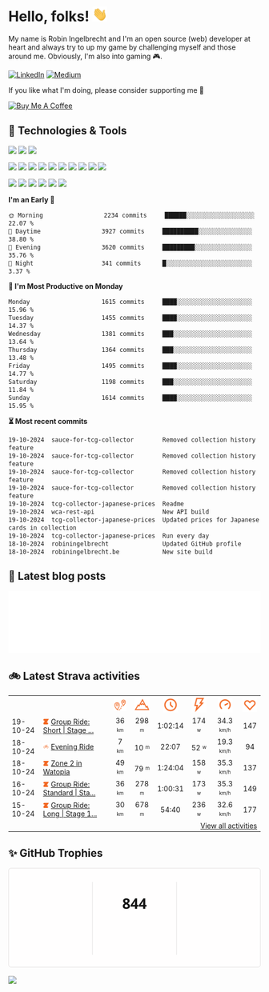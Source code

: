 # Hello, folks! <img src="https://raw.githubusercontent.com/robiningelbrecht/robiningelbrecht/master/wave.gif" width="30">
 
My name is Robin Ingelbrecht and I'm an open source (web) developer at heart and always try to up my game by challenging myself and those around me.
Obviously, I'm also into gaming 🎮.

[![LinkedIn](https://img.shields.io/badge/LinkedIn-0D61B8?style=flat&logo=linkedin&logoColor=white&color=0D61B8)](https://linkedin.com/in/robin-ingelbrecht) 
[![Medium](https://img.shields.io/badge/Medium-2bbc8a?style=flat&logo=medium&logoColor=white&color=2bbc8a)](https://ingelbrechtrobin.medium.com/) 

If you like what I'm doing, please consider supporting me 🙏

<a href="https://www.buymeacoffee.com/ingelbrecht" target="_blank"><img src="https://cdn.buymeacoffee.com/buttons/v2/default-yellow.png" alt="Buy Me A Coffee" style="height: 40px !important;" ></a>

## :wrench: Technologies & Tools
![](https://img.shields.io/badge/OS-Linux-informational?style=flat&logo=linux&logoColor=white&color=2bbc8a)
![](https://img.shields.io/badge/OS-Macos-informational?style=flat&logo=macos&logoColor=white&color=2bbc8a)
![](https://img.shields.io/badge/Editor-phpstorm-informational?style=flat&logo=phpstorm&logoColor=white&color=2bbc8a)

![](https://img.shields.io/badge/Code-Php-informational?style=flat&logo=php&logoColor=white&color=2bbc8a)
![](https://img.shields.io/badge/Framework-Symfony-informational?style=flat&logo=symfony&logoColor=white&color=2bbc8a)
![](https://img.shields.io/badge/Framework-Drupal-informational?style=flat&logo=drupal&logoColor=white&color=2bbc8a)
![](https://img.shields.io/badge/Framework-Laravel-informational?style=flat&logo=laravel&logoColor=white&color=2bbc8a)
![](https://img.shields.io/badge/Code-Python-informational?style=flat&logo=python&logoColor=white&color=2bbc8a)
![](https://img.shields.io/badge/Code-JavaScript-informational?style=flat&logo=javascript&logoColor=white&color=2bbc8a)
![](https://img.shields.io/badge/Code-css3-informational?style=flat&logo=css3&logoColor=white&color=2bbc8a)
![](https://img.shields.io/badge/Code-html5-informational?style=flat&logo=html5&logoColor=white&color=2bbc8a)
![](https://img.shields.io/badge/Code-chart.js-informational?style=flat&logo=chartdotjs&logoColor=white&color=2bbc8a)
![](https://img.shields.io/badge/Shell-Bash-informational?style=flat&logo=gnu-bash&logoColor=white&color=2bbc8a)

![](https://img.shields.io/badge/Tools-MySQL-informational?style=flat&logo=mysql&logoColor=white&color=2bbc8a)
![](https://img.shields.io/badge/Tools-MariaDB-informational?style=flat&logo=mariadb&logoColor=white&color=2bbc8a)
![](https://img.shields.io/badge/Tools-RabbitMQ-informational?style=flat&logo=rabbitmq&logoColor=white&color=2bbc8a)
![](https://img.shields.io/badge/Tools-Redis-informational?style=flat&logo=redis&logoColor=white&color=2bbc8a)
![](https://img.shields.io/badge/Devops-Docker-informational?style=flat&logo=docker&logoColor=white&color=2bbc8a)
![](https://img.shields.io/badge/GitHub-continuous%20integration-informational?style=flat&logo=github%20actions&logoColor=white&color=2bbc8a)

<!--START_SECTION:commits-per-day-time-->
**I&#039;m an Early 🐤**

```text
🌞 Morning                 2234 commits     ██████░░░░░░░░░░░░░░░░░░░   22.07 %
🌆 Daytime                 3927 commits     ██████████░░░░░░░░░░░░░░░   38.80 %
🌃 Evening                 3620 commits     █████████░░░░░░░░░░░░░░░░   35.76 %
🌙 Night                   341 commits      █░░░░░░░░░░░░░░░░░░░░░░░░   3.37 %
```
<!--END_SECTION:commits-per-day-time-->

<!--START_SECTION:commits-per-weekday-->
**📅 I&#039;m Most Productive on Monday**

```text
Monday                    1615 commits     ████░░░░░░░░░░░░░░░░░░░░░   15.96 %
Tuesday                   1455 commits     ████░░░░░░░░░░░░░░░░░░░░░   14.37 %
Wednesday                 1381 commits     ███░░░░░░░░░░░░░░░░░░░░░░   13.64 %
Thursday                  1364 commits     ███░░░░░░░░░░░░░░░░░░░░░░   13.48 %
Friday                    1495 commits     ████░░░░░░░░░░░░░░░░░░░░░   14.77 %
Saturday                  1198 commits     ███░░░░░░░░░░░░░░░░░░░░░░   11.84 %
Sunday                    1614 commits     ████░░░░░░░░░░░░░░░░░░░░░   15.95 %
```
<!--END_SECTION:commits-per-weekday-->

<!--START_SECTION:most-recent-commits-->
**⏳ Most recent commits**
                                        
```text
19-10-2024  sauce-for-tcg-collector        Removed collection history feature
19-10-2024  sauce-for-tcg-collector        Removed collection history feature
19-10-2024  sauce-for-tcg-collector        Removed collection history feature
19-10-2024  sauce-for-tcg-collector        Removed collection history feature
19-10-2024  tcg-collector-japanese-prices  Readme
19-10-2024  wca-rest-api                   New API build
19-10-2024  tcg-collector-japanese-prices  Updated prices for Japanese cards in collection
19-10-2024  tcg-collector-japanese-prices  Run every day
18-10-2024  robiningelbrecht               Updated GitHub profile
18-10-2024  robiningelbrecht.be            New site build
```
<!--END_SECTION:most-recent-commits-->

## :pencil: Latest blog posts

<a target="_blank" href="https://ingelbrechtrobin.medium.com/"><img src="assets/medium-blog-posts.svg" /></a>

## :bike: Latest Strava activities

<!--START_SECTION:strava-activities-->
<table>
    <tr>
        <th></th>
        <th></th>
        <th align="center"><img src="https://raw.githubusercontent.com/robiningelbrecht/strava-activities/master/public/distance.svg" width="30" alt="distance" title="distance"/></th>
        <th align="center"><img src="https://raw.githubusercontent.com/robiningelbrecht/strava-activities/master/public/elevation.svg" width="30" alt="elevation" title="elevation"/></th>
        <th align="center"><img src="https://raw.githubusercontent.com/robiningelbrecht/strava-activities/master/public/time.svg" width="30" alt="time" title="time"/></th>
        <th align="center"><img src="https://raw.githubusercontent.com/robiningelbrecht/strava-activities/master/public/average-watt.svg" width="30" alt="average watts" title="average watts"/></th>
        <th align="center"><img src="https://raw.githubusercontent.com/robiningelbrecht/strava-activities/master/public/average-speed.svg" width="30" alt="average speed" title="average speed"/></th>
        <th align="center"><img src="https://raw.githubusercontent.com/robiningelbrecht/strava-activities/master/public/heart-rate.svg" width="30" alt="average heart rate" title="average heart rate"/></th>
    </tr>
            <tr>
            <td>19-10-24</td>
            <td>
                                <img src="https://raw.githubusercontent.com/robiningelbrecht/strava-activities/master/public/activity-virtual-ride-zwift.svg" width="12" alt="Group Ride: Short | Stage 1 | Tour of Watopia Ride on Whole Lotta Lava in Watopia" title="Group Ride: Short | Stage 1 | Tour of Watopia Ride on Whole Lotta Lava in Watopia"/>
<a href="https://www.strava.com/activities/12692420854" title="Kcal: 696 | Gear: None ">Group Ride: Short | Stage ...</a>
            </td>
            <td align="center">36 <sup><sub>km</sub></sup></td>
            <td align="center">298 <sup><sub>m</sub></sup></td>
            <td align="center">1:02:14</td>
            <td align="center">174 <sup><sub>w</sub></sup></td>
            <td align="center">34.3 <sup><sub>km/h</sub></sup></td>
            <td align="center">147</td>
        </tr>
            <tr>
            <td>18-10-24</td>
            <td>
                <img src="https://raw.githubusercontent.com/robiningelbrecht/strava-activities/master/public/activity-ride.svg" width="12" alt="Evening Ride" title="Evening Ride"/>
<a href="https://www.strava.com/activities/12689891246" title="Kcal: 108 | Gear: None ">Evening Ride</a>
            </td>
            <td align="center">7 <sup><sub>km</sub></sup></td>
            <td align="center">10 <sup><sub>m</sub></sup></td>
            <td align="center">22:07</td>
            <td align="center">52 <sup><sub>w</sub></sup></td>
            <td align="center">19.3 <sup><sub>km/h</sub></sup></td>
            <td align="center">94</td>
        </tr>
            <tr>
            <td>18-10-24</td>
            <td>
                                <img src="https://raw.githubusercontent.com/robiningelbrecht/strava-activities/master/public/activity-virtual-ride-zwift.svg" width="12" alt="Zone 2 in Watopia" title="Zone 2 in Watopia"/>
<a href="https://www.strava.com/activities/12685900942" title="Kcal: 759 | Gear: None ">Zone 2 in Watopia</a>
            </td>
            <td align="center">49 <sup><sub>km</sub></sup></td>
            <td align="center">79 <sup><sub>m</sub></sup></td>
            <td align="center">1:24:04</td>
            <td align="center">158 <sup><sub>w</sub></sup></td>
            <td align="center">35.3 <sup><sub>km/h</sub></sup></td>
            <td align="center">137</td>
        </tr>
            <tr>
            <td>16-10-24</td>
            <td>
                                <img src="https://raw.githubusercontent.com/robiningelbrecht/strava-activities/master/public/activity-virtual-ride-zwift.svg" width="12" alt="Group Ride: Standard | Stage 1 | Tour of Watopia Ride on Figure 8 in Watopia" title="Group Ride: Standard | Stage 1 | Tour of Watopia Ride on Figure 8 in Watopia"/>
<a href="https://www.strava.com/activities/12670458885" title="Kcal: 617 | Gear: None ">Group Ride: Standard | Sta...</a>
            </td>
            <td align="center">36 <sup><sub>km</sub></sup></td>
            <td align="center">278 <sup><sub>m</sub></sup></td>
            <td align="center">1:00:31</td>
            <td align="center">173 <sup><sub>w</sub></sup></td>
            <td align="center">35.3 <sup><sub>km/h</sub></sup></td>
            <td align="center">149</td>
        </tr>
            <tr>
            <td>15-10-24</td>
            <td>
                                <img src="https://raw.githubusercontent.com/robiningelbrecht/strava-activities/master/public/activity-virtual-ride-zwift.svg" width="12" alt="Group Ride: Long | Stage 1 | Tour of Watopia Ride on Mountain Route in Watopia" title="Group Ride: Long | Stage 1 | Tour of Watopia Ride on Mountain Route in Watopia"/>
<a href="https://www.strava.com/activities/12662652069" title="Kcal: 782 | Gear: None ">Group Ride: Long | Stage 1...</a>
            </td>
            <td align="center">30 <sup><sub>km</sub></sup></td>
            <td align="center">678 <sup><sub>m</sub></sup></td>
            <td align="center">54:40</td>
            <td align="center">236 <sup><sub>w</sub></sup></td>
            <td align="center">32.6 <sup><sub>km/h</sub></sup></td>
            <td align="center">177</td>
        </tr>
                <tr>
            <td colspan="8" align="right"><a href="https://github.com/robiningelbrecht/strava-activities#activities">View all activities</a></td>
        </tr>
    </table>

<!--END_SECTION:strava-activities-->

 ## :sparkles: GitHub Trophies

<img src="assets/github-streak-stats.svg"  alt="Robin Ingelbrecht's streak stats"/>

![](https://github-profile-trophy.vercel.app/?username=robiningelbrecht&theme=chalk&no-frame=false&no-bg=true&margin-w=4)
